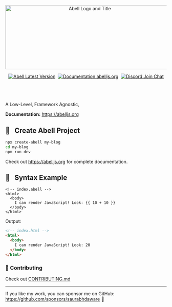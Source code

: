 <p align="center">
<picture>
  <source media="(prefers-color-scheme: dark)" srcset="https://github.com/abelljs/abell/assets/30949385/0452e85b-df57-47a3-891c-33068de5c0e2">
  <source media="(prefers-color-scheme: light)" srcset="https://github.com/abelljs/abell/assets/30949385/e9ea17d6-c248-4ef6-9803-fd058b131b4a">
  <img width="512" height="200" alt="Abell Logo and Title" src="https://github.com/abelljs/abell/assets/30949385/0452e85b-df57-47a3-891c-33068de5c0e2">
</picture>
</p>

<p align="center"><a href="https://npmjs.org/package/abell"><img alt="Abell Latest Version" src="https://img.shields.io/github/package-json/v/abelljs/abell/main?style=for-the-badge&labelColor=322&logo=npm&label=abell&color=darkred"></a> &nbsp;<a href="https://abelljs.org/"><img alt="Documentation abelljs.org" src="https://img.shields.io/badge/Documentation-abelljs.org-0a30e0?style=for-the-badge&labelColor=19216D&logo=readthedocs&logoColor=eee"/></a> &nbsp;<a href="https://discord.gg/ndsVpRG"><img alt="Discord Join Chat" src="https://img.shields.io/badge/discord-join%20chat-738ADB?style=for-the-badge&logo=discord&logoColor=738ADB&labelColor=225"/></a></p>

<h1 aria-hidden="true"></h1>

<br/>


A Low-Level, Framework Agnostic, 

**Documentation:** https://abelljs.org 


## 📖 &nbsp; Create Abell Project

```sh
npx create-abell my-blog
cd my-blog
npm run dev
```

Check out https://abelljs.org for complete documentation.

## 🚀 &nbsp; Syntax Example

```vue
<!-- index.abell -->
<html>
  <body>
    I can render JavaScript! Look: {{ 10 + 10 }}
  </body>
</html>
```

Output:
```html
<!-- index.html -->
<html>
  <body>
    I can render JavaScript! Look: 20
  </body>
</html>
```

### 🤗 Contributing

Check out [CONTRIBUTING.md](https://github.com/abelljs/abell/blob/one/CONTRIBUTING.md)

---

If you like my work, you can sponsor me on GitHub: https://github.com/sponsors/saurabhdaware 🌻
